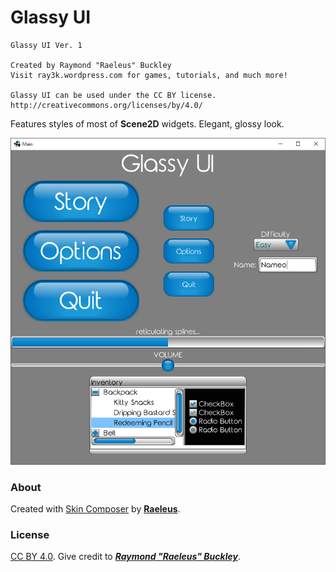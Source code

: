# Glassy UI

```
Glassy UI Ver. 1

Created by Raymond "Raeleus" Buckley
Visit ray3k.wordpress.com for games, tutorials, and much more!

Glassy UI can be used under the CC BY license.
http://creativecommons.org/licenses/by/4.0/
```

Features styles of most of **Scene2D** widgets. Elegant, glossy look.

![Glassy](preview.png)

### About

Created with [Skin Composer](https://github.com/raeleus/skin-composer) by [**Raeleus**](https://ray3k.wordpress.com/artwork/glassy-ui-skin-for-libgdx/).

### License
[CC BY 4.0](http://creativecommons.org/licenses/by/4.0/). Give credit to [***Raymond "Raeleus" Buckley***](https://ray3k.wordpress.com/software/skin-composer-for-libgdx/).
